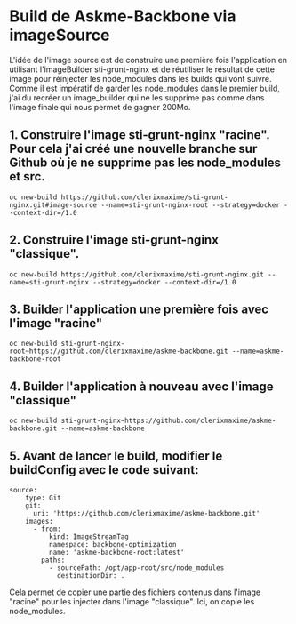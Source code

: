 # Build de Askme-Backbone via imageSource

L'idée de l'image source est de construire une première fois l'application en utilisant l'imageBuilder sti-grunt-nginx et de réutiliser le résultat de cette image pour réinjecter les node_modules dans les builds qui vont suivre. Comme il est impératif de garder les node_modules dans le premier build, j'ai du recréer un image_builder qui ne les supprime pas comme dans l'image finale qui nous permet de gagner 200Mo.

## 1. Construire l'image sti-grunt-nginx "racine". Pour cela j'ai créé une nouvelle branche sur Github où je ne supprime pas les node_modules et src.

``` oc new-build https://github.com/clerixmaxime/sti-grunt-nginx.git#image-source --name=sti-grunt-nginx-root --strategy=docker --context-dir=/1.0 ```

## 2. Construire l'image sti-grunt-nginx "classique".

``` oc new-build https://github.com/clerixmaxime/sti-grunt-nginx.git --name=sti-grunt-nginx --strategy=docker --context-dir=/1.0 ```

## 3. Builder l'application une première fois avec l'image "racine"

``` oc new-build sti-grunt-nginx-root~https://github.com/clerixmaxime/askme-backbone.git --name=askme-backbone-root ```

## 4. Builder l'application à nouveau avec l'image "classique"

``` oc new-build sti-grunt-nginx~https://github.com/clerixmaxime/askme-backbone.git --name=askme-backbone ```

## 5. Avant de lancer le build, modifier le buildConfig avec le code suivant:

```
source:
    type: Git
    git:
      uri: 'https://github.com/clerixmaxime/askme-backbone.git'
    images:
      - from:
          kind: ImageStreamTag
          namespace: backbone-optimization
          name: 'askme-backbone-root:latest'
        paths:
          - sourcePath: /opt/app-root/src/node_modules
            destinationDir: .
```

Cela permet de copier une partie des fichiers contenus dans l'image "racine" pour les injecter dans l'image "classique". Ici, on copie les node_modules.
